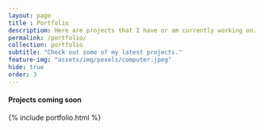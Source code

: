 ```yaml
--- 
layout: page
title : Portfolio
descriptiom: Here are projects that I have or am currently working on.
permalink: /portfolio/
collection: portfolio
subtitle: "Check out some of my latest projects." 
feature-img: "assets/img/pexels/computer.jpeg"
hide: true
order: 3
---
```


#### Projects coming soon

{% include portfolio.html %}
